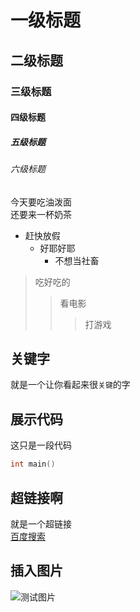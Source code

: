
# 一级标题
## 二级标题
### 三级标题
#### 四级标题
##### 五级标题
###### 六级标题

今天要吃油泼面<br>
还要来一杯奶茶<br>


* 赶快放假
  * 好耶好耶
    * 不想当社畜

> 吃好吃的
>> 看电影
>>> 打游戏


## 关键字
就是一个让你看起来很`关键`的字

## 展示代码
这只是一段代码<br>
```c
int main()
```


## 超链接啊
就是一个超链接<br>
[百度搜索](https://www.baidu.com)


## 插入图片
![测试图片](https://image.baidu.com/search/detail?ct=503316480&z=0&ipn=d&word=%E5%9B%BE%E7%89%87&step_word=&hs=2&pn=1&spn=0&di=21230&pi=0&rn=1&tn=baiduimagedetail&is=0%2C0&istype=0&ie=utf-8&oe=utf-8&in=&cl=2&lm=-1&st=undefined&cs=2151136234%2C3513236673&os=4170018733%2C872394297&simid=4078116598%2C576678135&adpicid=0&lpn=0&ln=1830&fr=&fmq=1622981700080_R&fm=&ic=undefined&s=undefined&hd=undefined&latest=undefined&copyright=undefined&se=&sme=&tab=0&width=undefined&height=undefined&face=undefined&ist=&jit=&cg=&bdtype=0&oriquery=&objurl=https%3A%2F%2Fgimg2.baidu.com%2Fimage_search%2Fsrc%3Dhttp%3A%2F%2F2c.zol-img.com.cn%2Fproduct%2F124_500x2000%2F748%2FceZOdKgDAFsq2.jpg%26refer%3Dhttp%3A%2F%2F2c.zol-img.com.cn%26app%3D2002%26size%3Df9999%2C10000%26q%3Da80%26n%3D0%26g%3D0n%26fmt%3Djpeg%3Fsec%3D1625573693%26t%3D1b7c69ae0e50b191065709c6c60711a1&fromurl=ippr_z2C%24qAzdH3FAzdH3F4_z%26e3Bz5s_z%26e3Bv54_z%26e3BvgAzdH3Fw6ptvsjAzdH3F98bn9ac_z%26e3Bip4s%3Fetw%3Dtg1jx&gsm=3&rpstart=0&rpnum=0&islist=&querylist=&nojc=undefined)
